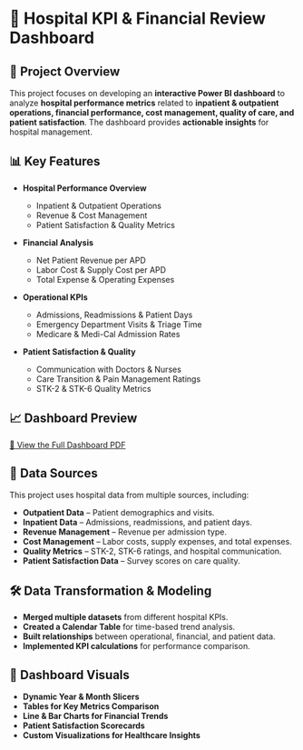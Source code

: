 # 🏥 Hospital KPI & Financial Review Dashboard

## 📌 Project Overview
This project focuses on developing an **interactive Power BI dashboard** to analyze **hospital performance metrics** related to **inpatient & outpatient operations, financial performance, cost management, quality of care, and patient satisfaction**. The dashboard provides **actionable insights** for hospital management.

## 📊 Key Features
- **Hospital Performance Overview**
  - Inpatient & Outpatient Operations
  - Revenue & Cost Management
  - Patient Satisfaction & Quality Metrics

- **Financial Analysis**
  - Net Patient Revenue per APD
  - Labor Cost & Supply Cost per APD
  - Total Expense & Operating Expenses

- **Operational KPIs**
  - Admissions, Readmissions & Patient Days
  - Emergency Department Visits & Triage Time
  - Medicare & Medi-Cal Admission Rates

- **Patient Satisfaction & Quality**
  - Communication with Doctors & Nurses
  - Care Transition & Pain Management Ratings
  - STK-2 & STK-6 Quality Metrics

## 📈 Dashboard Preview
[📄 View the Full Dashboard PDF](Hospital%20KPI%20&%20Financial%20Review%20Dashboard.pdf)


## 📁 Data Sources
This project uses hospital data from multiple sources, including:
- **Outpatient Data** – Patient demographics and visits.
- **Inpatient Data** – Admissions, readmissions, and patient days.
- **Revenue Management** – Revenue per admission type.
- **Cost Management** – Labor costs, supply expenses, and total expenses.
- **Quality Metrics** – STK-2, STK-6 ratings, and hospital communication.
- **Patient Satisfaction Data** – Survey scores on care quality.

## 🛠️ Data Transformation & Modeling
- **Merged multiple datasets** from different hospital KPIs.
- **Created a Calendar Table** for time-based trend analysis.
- **Built relationships** between operational, financial, and patient data.
- **Implemented KPI calculations** for performance comparison.

## 📌 Dashboard Visuals
- **Dynamic Year & Month Slicers**
- **Tables for Key Metrics Comparison**
- **Line & Bar Charts for Financial Trends**
- **Patient Satisfaction Scorecards**
- **Custom Visualizations for Healthcare Insights**

